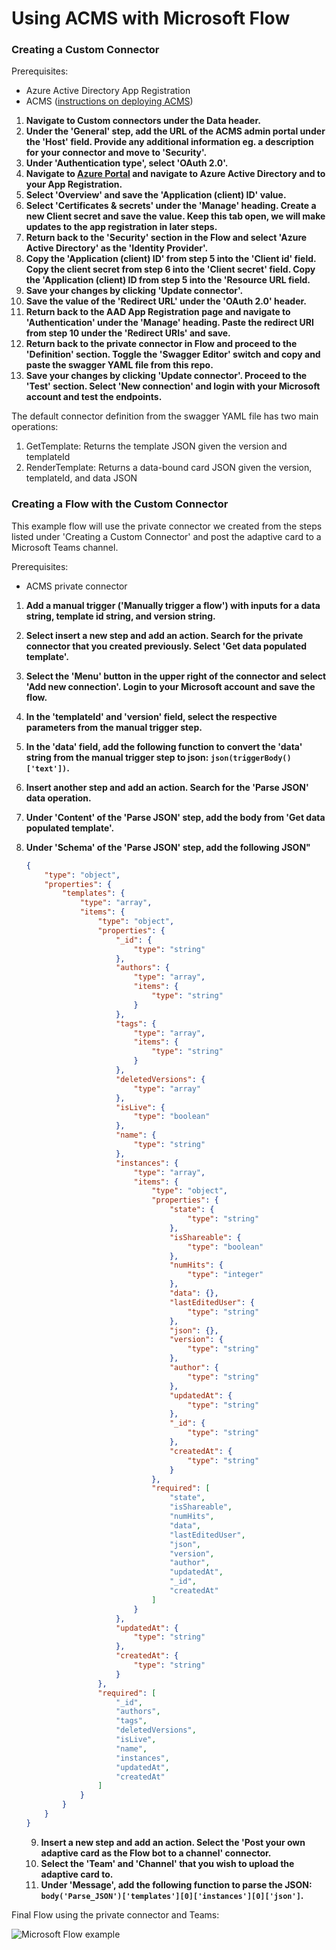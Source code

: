 # Using ACMS with Microsoft Flow

### Creating a Custom Connector

Prerequisites:
-   Azure Active Directory App Registration 
-   ACMS ([instructions on deploying ACMS](https://github.com/microsoft/adaptivecards-templates/blob/dev/private-templates-service/README.md))

1. **Navigate to Custom connectors under the Data header.** 
2. **Under the 'General' step, add the URL of the ACMS admin portal under the 'Host' field. Provide any additional information eg. a description for your connector and move to 'Security'.**
3. **Under 'Authentication type', select 'OAuth 2.0'.** 
4. **Navigate to [Azure Portal](https://portal.azure.com/) and navigate to Azure Active Directory and to your App Registration.**
5. **Select 'Overview' and save the 'Application (client) ID' value.**
6. **Select 'Certificates & secrets' under the 'Manage' heading. Create a new Client secret and save the value. Keep this tab open, we will make updates to the app registration in later steps.** 
7. **Return back to the 'Security' section in the Flow and select 'Azure Active Directory' as the 'Identity Provider'.**
8. **Copy the 'Application (client) ID' from step 5 into the 'Client id' field. Copy the client secret from step 6 into the 'Client secret' field. Copy the 'Application (client) ID from step 5 into the 'Resource URL field.**
9. **Save your changes by clicking 'Update connector'.**
10. **Save the value of the 'Redirect URL' under the 'OAuth 2.0' header.** 
11. **Return back to the AAD App Registration page and navigate to 'Authentication' under the 'Manage' heading. Paste the redirect URI from step 10 under the 'Redirect URIs' and save.** 
12. **Return back to the private connector in Flow and proceed to the 'Definition' section. Toggle the 'Swagger Editor' switch and copy and paste the swagger YAML file from this repo.** 
13. **Save your changes by clicking 'Update connector'. Proceed to the 'Test' section. Select 'New connection' and login with your Microsoft account and test the endpoints.** 

The default connector definition from the swagger YAML file has two main operations: 

1. GetTemplate: Returns the template JSON given the version and templateId
2. RenderTemplate: Returns a data-bound card JSON given the version, templateId, and data JSON


### Creating a Flow with the Custom Connector

This example flow will use the private connector we created from the steps listed under 'Creating a Custom Connector' and post the adaptive card to a Microsoft Teams channel. 

Prerequisites:

-   ACMS private connector 

1. **Add a manual trigger ('Manually trigger a flow') with inputs for a data string, template id string, and version string.**

2.  **Select insert a new step and add an action. Search for the private connector that you created previously. Select 'Get data populated template'.**

3. **Select the 'Menu' button in the upper right of the connector and select 'Add new connection'. Login to your Microsoft account and save the flow.** 

4. **In the 'templateId' and 'version' field, select the respective parameters from the manual trigger step.** 

5. **In the 'data' field, add the following function to convert the 'data' string from the manual trigger step to json: `json(triggerBody()['text'])`.**

6. **Insert another step and add an action. Search for the 'Parse JSON' data operation.**

7. **Under 'Content' of the 'Parse JSON' step, add the body from 'Get data populated template'.** 

8. **Under 'Schema' of the 'Parse JSON' step, add the following JSON"** 

   ```json
   {
       "type": "object",
       "properties": {
           "templates": {
               "type": "array",
               "items": {
                   "type": "object",
                   "properties": {
                       "_id": {
                           "type": "string"
                       },
                       "authors": {
                           "type": "array",
                           "items": {
                               "type": "string"
                           }
                       },
                       "tags": {
                           "type": "array",
                           "items": {
                               "type": "string"
                           }
                       },
                       "deletedVersions": {
                           "type": "array"
                       },
                       "isLive": {
                           "type": "boolean"
                       },
                       "name": {
                           "type": "string"
                       },
                       "instances": {
                           "type": "array",
                           "items": {
                               "type": "object",
                               "properties": {
                                   "state": {
                                       "type": "string"
                                   },
                                   "isShareable": {
                                       "type": "boolean"
                                   },
                                   "numHits": {
                                       "type": "integer"
                                   },
                                   "data": {},
                                   "lastEditedUser": {
                                       "type": "string"
                                   },
                                   "json": {},
                                   "version": {
                                       "type": "string"
                                   },
                                   "author": {
                                       "type": "string"
                                   },
                                   "updatedAt": {
                                       "type": "string"
                                   },
                                   "_id": {
                                       "type": "string"
                                   },
                                   "createdAt": {
                                       "type": "string"
                                   }
                               },
                               "required": [
                                   "state",
                                   "isShareable",
                                   "numHits",
                                   "data",
                                   "lastEditedUser",
                                   "json",
                                   "version",
                                   "author",
                                   "updatedAt",
                                   "_id",
                                   "createdAt"
                               ]
                           }
                       },
                       "updatedAt": {
                           "type": "string"
                       },
                       "createdAt": {
                           "type": "string"
                       }
                   },
                   "required": [
                       "_id",
                       "authors",
                       "tags",
                       "deletedVersions",
                       "isLive",
                       "name",
                       "instances",
                       "updatedAt",
                       "createdAt"
                   ]
               }
           }
       }
   }
   ```

   9. **Insert a new step and add an action. Select the 'Post your own adaptive card as the Flow bot to a channel' connector.** 
   10. **Select the 'Team' and 'Channel' that you wish to upload the adaptive card to.** 
   11. **Under 'Message', add the following function to parse the JSON: `body('Parse_JSON')['templates'][0]['instances'][0]['json']`.** 

Final Flow using the private connector and Teams: 

![Microsoft Flow example](https://github.com/microsoft/adaptivecards-templates/blob/users/grzhan/flow/private-templates-service/flow/screenshots/flow.jpg?raw=true)
